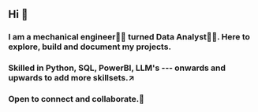 ## Hi 👋

### I am a mechanical engineer👨‍🔧 turned Data Analyst👨‍💻. Here to explore, build and document my projects.
### Skilled in Python, SQL, PowerBI, LLM's --- onwards and upwards to add more skillsets.↗

### Open to connect and collaborate.🤝
